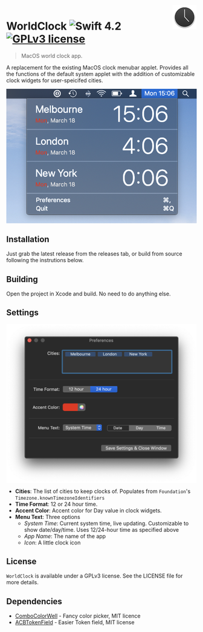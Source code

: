 <img src="img/icon-64.png" align="right" />

# WorldClock ![Swift 4.2](https://img.shields.io/badge/swift-4.2-brightgreen.svg) [![GPLv3 license](https://img.shields.io/badge/License-GPLv3-blue.svg)](http://perso.crans.org/besson/LICENSE.html)
> MacOS world clock app.

A replacement for the existing MacOS clock menubar applet. Provides all the functions of the default system applet with the addition of customizable clock widgets for user-speicifed cities.

<img src="img/worldclockinapp.png" align="center">

## Installation
Just grab the latest release from the releases tab, or build from source following the instrutions below.

## Building
Open the project in Xcode and build. No need to do anything else.

## Settings
<img src="img/worldclockprefs.png" align="center">

- **Cities**: The list of cities to keep clocks of. Populates from `Foundation`'s `Timezone.knownTimezoneIdentifiers`
- **Time Format**: 12 or 24 hour time.
- **Accent Color**: Accent color for Day value in clock widgets.
- **Menu Text**: Three options
	- *System Time*: Current system time, live updating. Customizable to show date/day/time. Uses 12/24-hour time as specified above
	- *App Name*: The name of the app
	- *Icon*: A little clock icon

## License
`WorldClock` is available under a GPLv3 license. See the LICENSE file for more details.

## Dependencies
- [ComboColorWell](https://github.com/erne/ComboColorWell) - Fancy color picker, MIT licence
- [ACBTokenField](https://github.com/akhilcb/ACBTokenField) - Easier Token field, MIT license